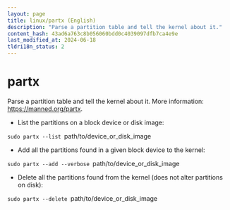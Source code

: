 ```yaml
---
layout: page
title: linux/partx (English)
description: "Parse a partition table and tell the kernel about it."
content_hash: 43ad6a763c8b056060bdd0c4039097dfb7ca4e9e
last_modified_at: 2024-06-18
tldri18n_status: 2
---
```

# partx

Parse a partition table and tell the kernel about it.
More information: <https://manned.org/partx>.

- List the partitions on a block device or disk image:

`sudo partx --list `<span class="tldr-var badge badge-pill bg-dark-lm bg-white-dm text-white-lm text-dark-dm font-weight-bold">path/to/device_or_disk_image</span>

- Add all the partitions found in a given block device to the kernel:

`sudo partx --add --verbose `<span class="tldr-var badge badge-pill bg-dark-lm bg-white-dm text-white-lm text-dark-dm font-weight-bold">path/to/device_or_disk_image</span>

- Delete all the partitions found from the kernel (does not alter partitions on disk):

`sudo partx --delete `<span class="tldr-var badge badge-pill bg-dark-lm bg-white-dm text-white-lm text-dark-dm font-weight-bold">path/to/device_or_disk_image</span>

